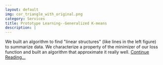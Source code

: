 ```yaml
---
layout: default
img: cor_triangle_with_original.png
category: Services
title: Prototype Learning--Generalized K-means
description: |
---
```

   We built an algorithm to find "linear structures" (like lines in the left figure) to summarize data. We characterize a property of the minimizer of our loss function and built an algorithm that approximate it really well. [Continue Reading...](/RRA)

